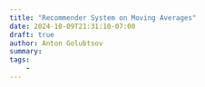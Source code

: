 ```yaml
---
title: "Recommender System on Moving Averages"
date: 2024-10-09T21:31:10-07:00
draft: true
author: Anton Golubtsov
summary:
tags:
    -
---
```

